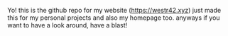 Yo! this is the github repo for my website (https://westr42.xyz) just made this for my personal projects and also my homepage too. anyways if you want to have a look around, have a blast!
